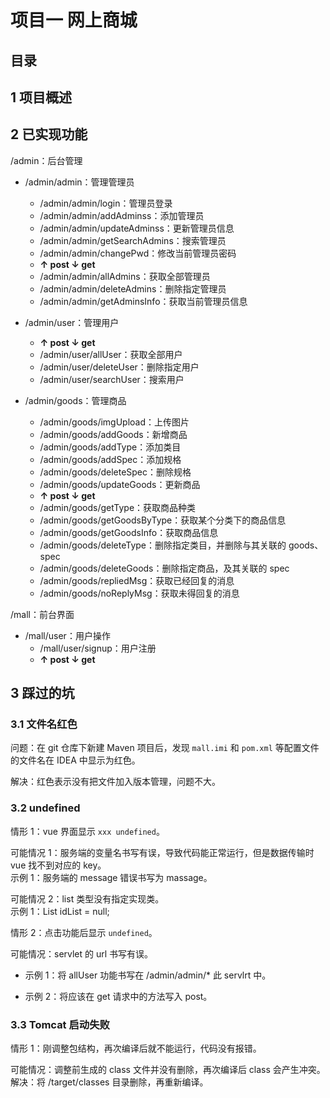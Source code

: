 # 项目一 网上商城

## 目录

## 1 项目概述


## 2 已实现功能

/admin：后台管理
- /admin/admin：管理管理员
  - /admin/admin/login：管理员登录
  - /admin/admin/addAdminss：添加管理员
  - /admin/admin/updateAdminss：更新管理员信息
  - /admin/admin/getSearchAdmins：搜索管理员
  - /admin/admin/changePwd：修改当前管理员密码
  - **↑ post ↓ get**
  - /admin/admin/allAdmins：获取全部管理员
  - /admin/admin/deleteAdmins：删除指定管理员
  - /admin/admin/getAdminsInfo：获取当前管理员信息

- /admin/user：管理用户
  - **↑ post ↓ get**
  - /admin/user/allUser：获取全部用户
  - /admin/user/deleteUser：删除指定用户
  - /admin/user/searchUser：搜索用户

- /admin/goods：管理商品
  - /admin/goods/imgUpload：上传图片
  - /admin/goods/addGoods：新增商品
  - /admin/goods/addType：添加类目
  - /admin/goods/addSpec：添加规格
  - /admin/goods/deleteSpec：删除规格
  - /admin/goods/updateGoods：更新商品
  - **↑ post ↓ get**
  - /admin/goods/getType：获取商品种类
  - /admin/goods/getGoodsByType：获取某个分类下的商品信息
  - /admin/goods/getGoodsInfo：获取商品信息
  - /admin/goods/deleteType：删除指定类目，并删除与其关联的 goods、spec
  - /admin/goods/deleteGoods：删除指定商品，及其关联的 spec
  - /admin/goods/repliedMsg：获取已经回复的消息
  - /admin/goods/noReplyMsg：获取未得回复的消息


/mall：前台界面
- /mall/user：用户操作
  - /mall/user/signup：用户注册
  - **↑ post ↓ get**




## 3 踩过的坑

### 3.1 文件名红色

问题：在 git 仓库下新建 Maven 项目后，发现 `mall.imi` 和 `pom.xml` 等配置文件的文件名在 IDEA 中显示为红色。

解决：红色表示没有把文件加入版本管理，问题不大。

### 3.2 undefined

情形 1：vue 界面显示 `xxx undefined`。

可能情况 1：服务端的变量名书写有误，导致代码能正常运行，但是数据传输时 vue 找不到对应的 key。  
示例 1：服务端的 message 错误书写为 massage。

可能情况 2：list 类型没有指定实现类。  
示例 1：List<Integer> idList = null;

情形 2：点击功能后显示 `undefined`。  

可能情况：servlet 的 url 书写有误。  
- 示例 1：将 allUser 功能书写在 /admin/admin/* 此 servlrt 中。

- 示例 2：将应该在 get 请求中的方法写入 post。

### 3.3 Tomcat 启动失败

情形 1：刚调整包结构，再次编译后就不能运行，代码没有报错。

可能情况：调整前生成的 class 文件并没有删除，再次编译后 class 会产生冲突。  
解决：将 /target/classes 目录删除，再重新编译。